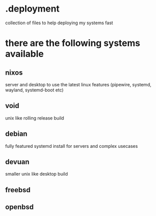 # .deployment
collection of files to help deploying my systems fast

# there are the following systems available
## nixos
server and desktop to use the latest linux features (pipewire, systemd, wayland, systemd-boot etc)
## void
unix like rolling release build
## debian
fully featured systemd install for servers and complex usecases
## devuan
smaller unix like desktop build
## freebsd
## openbsd
